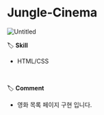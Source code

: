 # Jungle-Cinema
![Untitled](https://user-images.githubusercontent.com/102715022/167303940-f91a5647-ed02-4552-8692-1ea12cb2de17.jpeg)
<br>

🏷 <b>Skill</b>
<ul>
  <li>HTML/CSS</li>
</ul>
<br>

🏷 <b>Comment</b>
<ul>
  <li>영화 목록 페이지 구현 입니다.</li>
</ul>
